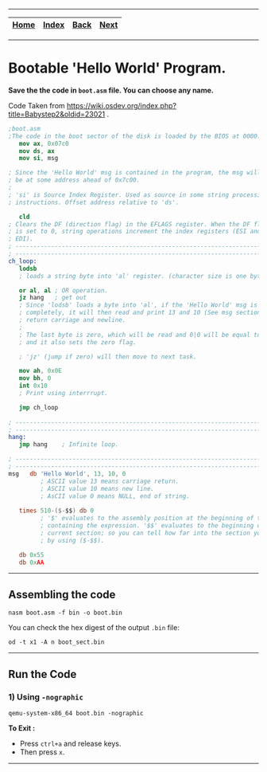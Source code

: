 
---

| [Home](/README.md) | [Index](./README.md) | [Back](./1_run_bootable_programs_using_qemu.md) | [Next](/Base_Mathematics/README.md) |
| :---: | :---: | :---: | :---: |

---

# Bootable 'Hello World' Program.

__Save the the code in `boot.asm` file. You can choose any name.__

Code Taken from https://wiki.osdev.org/index.php?title=Babystep2&oldid=23021 .

```nasm
;boot.asm
;The code in the boot sector of the disk is loaded by the BIOS at 0000:7c00.
   mov ax, 0x07c0
   mov ds, ax
   mov si, msg

; Since the 'Hello World' msg is contained in the program, the msg will
; be at some address ahead of 0x7c00.
;
; 'si' is Source Index Register. Used as source in some string processing
; instructions. Offset address relative to 'ds'.

   cld
; Clears the DF (direction flag) in the EFLAGS register. When the DF flag
; is set to 0, string operations increment the index registers (ESI and/or
; EDI).
; -----------------------------------------------------------------------------
; -----------------------------------------------------------------------------
ch_loop:
   lodsb
   ; loads a string byte into 'al' register. (character size is one byte).

   or al, al ; OR operation.
   jz hang   ; get out
   ; Since 'lodsb' loads a byte into 'al', if the 'Hello World' msg is read
   ; completely, it will then read and print 13 and 10 (See msg section) for
   ; return carriage and newline.
   ;
   ; The last byte is zero, which will be read and 0|0 will be equal to zero
   ; and it also sets the zero flag.

   ; 'jz' (jump if zero) will then move to next task.

   mov ah, 0x0E
   mov bh, 0
   int 0x10
   ; Print using interrrupt.

   jmp ch_loop
 
; -----------------------------------------------------------------------------
; -----------------------------------------------------------------------------
hang:
   jmp hang    ; Infinite loop.

; -----------------------------------------------------------------------------
; -----------------------------------------------------------------------------
msg   db 'Hello World', 13, 10, 0
         ; ASCII value 13 means carriage return.
         ; ASCII value 10 means new line.
         ; AsCII value 0 means NULL, end of string.
 
   times 510-($-$$) db 0
         ; '$' evaluates to the assembly position at the beginning of the line
         ; containing the expression. '$$' evaluates to the beginning of the
         ; current section; so you can tell how far into the section you are
         ; by using ($-$$).

   db 0x55
   db 0xAA
```

---

## Assembling the code

```shell
nasm boot.asm -f bin -o boot.bin
```

You can check the hex digest of the output `.bin` file:

```shell
od -t x1 -A n boot_sect.bin
```

---

## Run the Code

### 1) Using `-nographic`

```shell
qemu-system-x86_64 boot.bin -nographic
```

__To Exit :__

* Press `ctrl+a` and release keys.
* Then press `x`. 

---